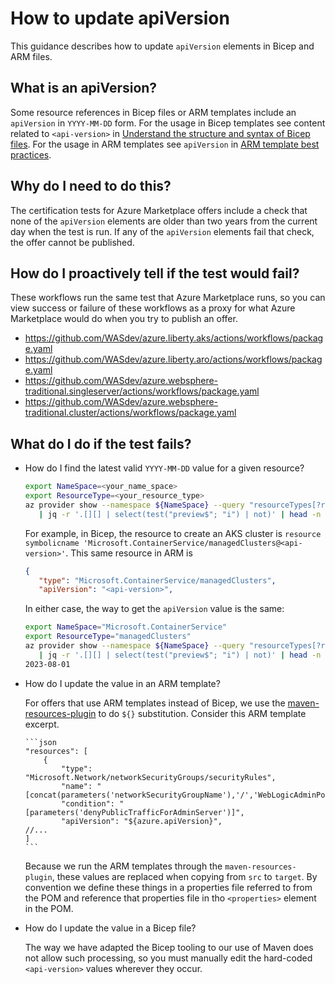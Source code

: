 <!-- Copyright (c) Microsoft Corporation. -->
<!-- Copyright (c) IBM Corporation. -->

# How to update apiVersion

This guidance describes how to update `apiVersion` elements in Bicep and ARM files.

## What is an apiVersion?

Some resource references in Bicep files or ARM templates include an `apiVersion` in `YYYY-MM-DD` form. For the usage in Bicep templates see content related to `<api-version>` in [Understand the structure and syntax of Bicep files](https://learn.microsoft.com/en-us/azure/azure-resource-manager/bicep/file#bicep-format). For the usage in ARM templates see `apiVersion` in [ARM template best practices](https://learn.microsoft.com/en-us/azure/azure-resource-manager/templates/best-practices#api-version).

## Why do I need to do this?

The certification tests for Azure Marketplace offers include a check that none of the `apiVersion` elements are older than two years from the current day when the test is run. If any of the `apiVersion` elements fail that check, the offer cannot be published.

## How do I proactively tell if the test would fail?

These workflows run the same test that Azure Marketplace runs, so you can view success or failure of these workflows as a proxy for what Azure Marketplace would do when you try to publish an offer.

* https://github.com/WASdev/azure.liberty.aks/actions/workflows/package.yaml
* https://github.com/WASdev/azure.liberty.aro/actions/workflows/package.yaml
* https://github.com/WASdev/azure.websphere-traditional.singleserver/actions/workflows/package.yaml
* https://github.com/WASdev/azure.websphere-traditional.cluster/actions/workflows/package.yaml

## What do I do if the test fails?

- How do I find the latest valid `YYYY-MM-DD` value for a given resource? 

   ```bash
   export NameSpace=<your_name_space>
   export ResourceType=<your_resource_type>
   az provider show --namespace ${NameSpace} --query "resourceTypes[?resourceType=='${ResourceType}'].apiVersions[:10]" \
      | jq -r '.[][] | select(test("preview$"; "i") | not)' | head -n 1
   ```
   
   For example, in Bicep, the resource to create an AKS cluster is `resource symbolicname 'Microsoft.ContainerService/managedClusters@<api-version>'`.  This same resource in ARM is 
   
   ```json
   {
      "type": "Microsoft.ContainerService/managedClusters",
      "apiVersion": "<api-version>",
   ```
   
   In either case, the way to get the `apiVersion` value is the same:
   
   ```bash
   export NameSpace="Microsoft.ContainerService"
   export ResourceType="managedClusters"
   az provider show --namespace ${NameSpace} --query "resourceTypes[?resourceType=='${ResourceType}'].apiVersions[:10]" \
      | jq -r '.[][] | select(test("preview$"; "i") | not)' | head -n 1
   2023-08-01
   ```
   
- How do I update the value in an ARM template?

   For offers that use ARM templates instead of Bicep, we use the [maven-resources-plugin](https://maven.apache.org/plugins/maven-resources-plugin/) to do `${}` substitution. Consider this ARM template excerpt.
   
      ```json
      "resources": [
          {
              "type": "Microsoft.Network/networkSecurityGroups/securityRules",
              "name": "[concat(parameters('networkSecurityGroupName'),'/','WebLogicAdminPortsDenied')]",
              "condition": "[parameters('denyPublicTrafficForAdminServer')]",
              "apiVersion": "${azure.apiVersion}",
      //...
      ]
      ```

    Because we run the ARM templates through the `maven-resources-plugin`, these values are replaced when copying from `src` to `target`. By convention we define these things in a properties file referred to from the POM and reference that properties file in tho `<properties>` element in the POM.
    
- How do I update the value in a Bicep file?

   The way we have adapted the Bicep tooling to our use of Maven does not allow such processing, so you must manually edit the hard-coded `<api-version>` values wherever they occur.
